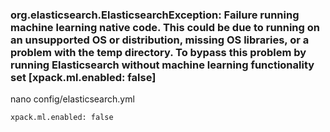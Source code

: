 ### org.elasticsearch.ElasticsearchException: Failure running machine learning native code. This could be due to running on an unsupported OS or distribution, missing OS libraries, or a problem with the temp directory. To bypass this problem by running Elasticsearch without machine learning functionality set [xpack.ml.enabled: false]

nano config/elasticsearch.yml

```
xpack.ml.enabled: false
```

